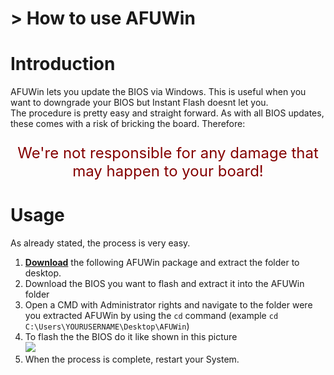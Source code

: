 # > How to use AFUWin

# Introduction

AFUWin lets you update the BIOS via Windows. This is useful when you want to downgrade your BIOS but Instant Flash doesnt let you.  
The procedure is pretty easy and straight forward. As with all BIOS updates, these comes with a risk of bricking the board. Therefore:  
<p style="color:#840000;text-align:center;font-size:x-large">We're not responsible for any damage that may happen to your board!</p>  

# Usage

As already stated, the process is very easy.  

1. [**Download**](link) the following AFUWin package and extract the folder to desktop.
2. Download the BIOS you want to flash and extract it into the AFUWin folder
3. Open a CMD with Administrator rights and navigate to the folder were you extracted AFUWin by using the ``cd`` command (example ``cd C:\Users\YOURUSERNAME\Desktop\AFUWin``)
4. To flash the the BIOS do it like shown in this picture   
![](/ASRockWiki/assets/img/includes/wiki/bios_flash_afuwin.png)
5. When the process is complete, restart your System.